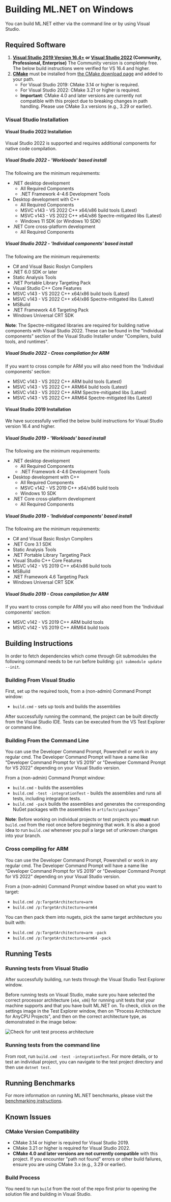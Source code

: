 Building ML.NET on Windows
==========================

You can build ML.NET either via the command line or by using Visual Studio.

## Required Software

1. **[Visual Studio 2019 Version 16.4+](https://www.visualstudio.com/downloads/) or [Visual Studio 2022](https://www.visualstudio.com/downloads/) (Community, Professional, Enterprise)** The Community version is completely free. The below build instructions were verified for VS 16.4 and higher.
2. **[CMake](https://cmake.org/)** must be installed from [the CMake download page](https://cmake.org/download/#latest) and added to your path. 
   * For Visual Studio 2019: CMake 3.14 or higher is required.
   * For Visual Studio 2022: CMake 3.21 or higher is required.
   * **Important**: CMake 4.0 and later versions are currently not compatible with this project due to breaking changes in path handling. Please use CMake 3.x versions (e.g., 3.29 or earlier).

### Visual Studio Installation

#### Visual Studio 2022 Installation
Visual Studio 2022 is supported and requires additional components for native code compilation.

##### Visual Studio 2022 - 'Workloads' based install

The following are the minimum requirements:
  * .NET desktop development
    * All Required Components
    * .NET Framework 4-4.6 Development Tools
  * Desktop development with C++
    * All Required Components
    * MSVC v143 - VS 2022 C++ x64/x86 build tools (Latest)
    * MSVC v143 - VS 2022 C++ x64/x86 Spectre-mitigated libs (Latest)
    * Windows 11 SDK (or Windows 10 SDK)
  * .NET Core cross-platform development
    * All Required Components

##### Visual Studio 2022 - 'Individual components' based install

The following are the minimum requirements:
  * C# and Visual Basic Roslyn Compilers
  * .NET 6.0 SDK or later
  * Static Analysis Tools
  * .NET Portable Library Targeting Pack
  * Visual Studio C++ Core Features
  * MSVC v143 - VS 2022 C++ x64/x86 build tools (Latest)
  * MSVC v143 - VS 2022 C++ x64/x86 Spectre-mitigated libs (Latest)
  * MSBuild
  * .NET Framework 4.6 Targeting Pack
  * Windows Universal CRT SDK

**Note**: The Spectre-mitigated libraries are required for building native components with Visual Studio 2022. These can be found in the "Individual components" section of the Visual Studio Installer under "Compilers, build tools, and runtimes".

##### Visual Studio 2022 - Cross compilation for ARM

If you want to cross compile for ARM you will also need from the 'Individual components' section:
  * MSVC v143 - VS 2022 C++ ARM build tools (Latest)
  * MSVC v143 - VS 2022 C++ ARM64 build tools (Latest)
  * MSVC v143 - VS 2022 C++ ARM Spectre-mitigated libs (Latest)
  * MSVC v143 - VS 2022 C++ ARM64 Spectre-mitigated libs (Latest)

#### Visual Studio 2019 Installation
We have successfully verified the below build instructions for Visual Studio version 16.4 and higher.

##### Visual Studio 2019 - 'Workloads' based install

The following are the minimum requirements:
  * .NET desktop development
    * All Required Components
    * .NET Framework 4-4.6 Development Tools
  * Desktop development with C++
    * All Required Components
    * MSVC v142 - VS 2019 C++ x64/x86 build tools
    * Windows 10 SDK
  * .NET Core cross-platform development
    * All Required Components

##### Visual Studio 2019 - 'Individual components' based install

The following are the minimum requirements:
  * C# and Visual Basic Roslyn Compilers
  * .NET Core 3.1 SDK
  * Static Analysis Tools
  * .NET Portable Library Targeting Pack
  * Visual Studio C++ Core Features
  * MSVC v142 - VS 2019 C++ x64/x86 build tools
  * MSBuild
  * .NET Framework 4.6 Targeting Pack
  * Windows Universal CRT SDK

##### Visual Studio 2019 - Cross compilation for ARM

If you want to cross compile for ARM you will also need from the 'Individual components' section:
  * MSVC v142 - VS 2019 C++ ARM build tools
  * MSVC v142 - VS 2019 C++ ARM64 build tools

## Building Instructions

In order to fetch dependencies which come through Git submodules the following command needs to be run before building: `git submodule update --init`.

### Building From Visual Studio

First, set up the required tools, from a (non-admin) Command Prompt window:

- `build.cmd` - sets up tools and builds the assemblies

After successfully running the command, the project can be built directly from the Visual Studio IDE. Tests can be executed from the VS Test Explorer or command line.

### Building From the Command Line

You can use the Developer Command Prompt, Powershell or work in any regular cmd. The Developer Command Prompt will have a name like "Developer Command Prompt for VS 2019" or "Developer Command Prompt for VS 2022" depending on your Visual Studio version.

From a (non-admin) Command Prompt window:

- `build.cmd` - builds the assemblies
- `build.cmd -test -integrationTest` - builds the assemblies and runs all tests, including integration tests.
- `build.cmd -pack` builds the assemblies and generates the corresponding NuGet packages with the assemblies in `artifacts\packages`"

**Note**: Before working on individual projects or test projects you **must** run `build.cmd` from the root once before beginning that work. It is also a good idea to run `build.cmd` whenever you pull a large set of unknown changes into your branch.

### Cross compiling for ARM

You can use the Developer Command Prompt, Powershell or work in any regular cmd. The Developer Command Prompt will have a name like "Developer Command Prompt for VS 2019" or "Developer Command Prompt for VS 2022" depending on your Visual Studio version.

From a (non-admin) Command Prompt window based on what you want to target:

- `build.cmd /p:TargetArchitecture=arm`
- `build.cmd /p:TargetArchitecture=arm64`

You can then pack them into nugets, pick the same target architecture you built with:

- `build.cmd /p:TargetArchitecture=arm -pack`
- `build.cmd /p:TargetArchitecture=arm64 -pack`

## Running Tests

### Running tests from Visual Studio

After successfully building, run tests through the Visual Studio Test Explorer window.

Before running tests on Visual Studio, make sure you have selected the correct processor architecture (`x64`, `x86`) for running unit tests that your machine supports and that you have built ML.NET on. To check, click on the settings image in the Test Explorer window, then on "Process Architecture for AnyCPU Projects", and then on the correct architecture type, as demonstrated in the image below:

![Check for unit test process architecture](./assets/process_architecture_run_tests_vs.png)

### Running tests from the command line

From root, run `build.cmd -test -integrationTest`.
For more details, or to test an individual project, you can navigate to the test project directory and then use `dotnet test`.

## Running Benchmarks

For more information on running ML.NET benchmarks, please visit the [benchmarking instructions](../../test/Microsoft.ML.PerformanceTests/README.md).

## Known Issues

### CMake Version Compatibility
* CMake 3.14 or higher is required for Visual Studio 2019.
* CMake 3.21 or higher is required for Visual Studio 2022.
* **CMake 4.0 and later versions are not currently compatible** with this project. If you encounter "path not found" errors or other build failures, ensure you are using CMake 3.x (e.g., 3.29 or earlier).

### Build Process
You need to run `build` from the root of the repo first prior to opening the solution file and building in Visual Studio.
